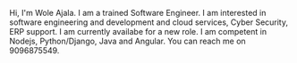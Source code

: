  Hi, I'm Wole Ajala. I am a trained Software Engineer. I am interested in software engineering and development and cloud services, Cyber Security, ERP support. I am currently availabe for a new role. 
 I am competent in Nodejs, Python/Django, Java and Angular. You can reach me on 9096875549.
